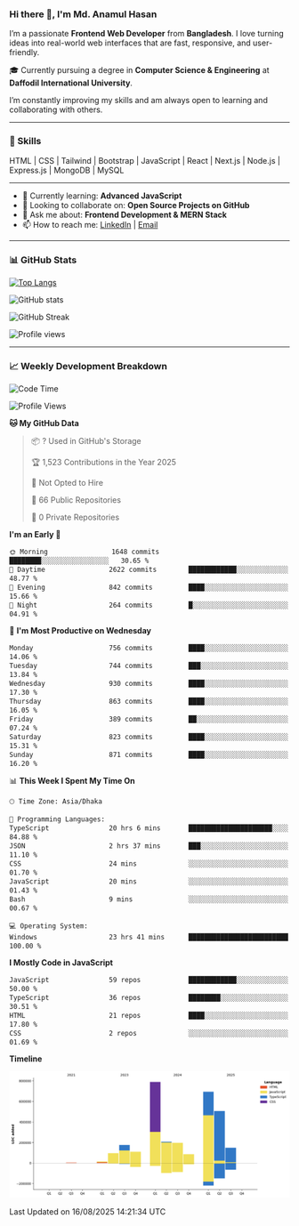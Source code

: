 ### Hi there 👋, I'm Md. Anamul Hasan

I’m a passionate **Frontend Web Developer** from **Bangladesh**. I love turning ideas into real-world web interfaces that are fast, responsive, and user-friendly.

🎓 Currently pursuing a degree in **Computer Science & Engineering** at **Daffodil International University**.

I’m constantly improving my skills and am always open to learning and collaborating with others.

---

### 🚀 Skills
HTML | CSS | Tailwind | Bootstrap | JavaScript | React | Next.js | Node.js | Express.js | MongoDB | MySQL 

---

- 🌱 Currently learning: **Advanced JavaScript**
- 👯 Looking to collaborate on: **Open Source Projects on GitHub**
- 💬 Ask me about: **Frontend Development & MERN Stack**
- 📫 How to reach me: [LinkedIn](https://www.linkedin.com/in/mdanamulhasan201) | [Email](mailto:anamulhasan3625@gmail.com)

---

### 📊 GitHub Stats

[![Top Langs](https://github-readme-stats.vercel.app/api/top-langs/?username=mdanamulhasan201&layout=compact)](https://github.com/anuraghazra/github-readme-stats)

![GitHub stats](https://github-readme-stats.vercel.app/api?username=mdanamulhasan201&show_icons=true&count_private=true&theme=tokyonight)

![GitHub Streak](https://streak-stats.demolab.com?user=mdanamulhasan201&theme=tokyonight)

![Profile views](https://gpvc.arturio.dev/mdanamulhasan201)

---

### 📈 Weekly Development Breakdown

<!--START_SECTION:waka-->
![Code Time](http://img.shields.io/badge/Code%20Time-564%20hrs%2015%20mins-blue)

![Profile Views](http://img.shields.io/badge/Profile%20Views-1-blue)

**🐱 My GitHub Data** 

> 📦 ? Used in GitHub's Storage 
 > 
> 🏆 1,523 Contributions in the Year 2025
 > 
> 🚫 Not Opted to Hire
 > 
> 📜 66 Public Repositories 
 > 
> 🔑 0 Private Repositories 
 > 
**I'm an Early 🐤** 

```text
🌞 Morning                1648 commits        ████████░░░░░░░░░░░░░░░░░   30.65 % 
🌆 Daytime                2622 commits        ████████████░░░░░░░░░░░░░   48.77 % 
🌃 Evening                842 commits         ████░░░░░░░░░░░░░░░░░░░░░   15.66 % 
🌙 Night                  264 commits         █░░░░░░░░░░░░░░░░░░░░░░░░   04.91 % 
```
📅 **I'm Most Productive on Wednesday** 

```text
Monday                   756 commits         ████░░░░░░░░░░░░░░░░░░░░░   14.06 % 
Tuesday                  744 commits         ███░░░░░░░░░░░░░░░░░░░░░░   13.84 % 
Wednesday                930 commits         ████░░░░░░░░░░░░░░░░░░░░░   17.30 % 
Thursday                 863 commits         ████░░░░░░░░░░░░░░░░░░░░░   16.05 % 
Friday                   389 commits         ██░░░░░░░░░░░░░░░░░░░░░░░   07.24 % 
Saturday                 823 commits         ████░░░░░░░░░░░░░░░░░░░░░   15.31 % 
Sunday                   871 commits         ████░░░░░░░░░░░░░░░░░░░░░   16.20 % 
```


📊 **This Week I Spent My Time On** 

```text
🕑︎ Time Zone: Asia/Dhaka

💬 Programming Languages: 
TypeScript               20 hrs 6 mins       █████████████████████░░░░   84.88 % 
JSON                     2 hrs 37 mins       ███░░░░░░░░░░░░░░░░░░░░░░   11.10 % 
CSS                      24 mins             ░░░░░░░░░░░░░░░░░░░░░░░░░   01.70 % 
JavaScript               20 mins             ░░░░░░░░░░░░░░░░░░░░░░░░░   01.43 % 
Bash                     9 mins              ░░░░░░░░░░░░░░░░░░░░░░░░░   00.67 % 

💻 Operating System: 
Windows                  23 hrs 41 mins      █████████████████████████   100.00 % 
```

**I Mostly Code in JavaScript** 

```text
JavaScript               59 repos            ████████████░░░░░░░░░░░░░   50.00 % 
TypeScript               36 repos            ████████░░░░░░░░░░░░░░░░░   30.51 % 
HTML                     21 repos            ████░░░░░░░░░░░░░░░░░░░░░   17.80 % 
CSS                      2 repos             ░░░░░░░░░░░░░░░░░░░░░░░░░   01.69 % 
```



**Timeline**

![Lines of Code chart](https://raw.githubusercontent.com/mdanamulhasan201/mdanamulhasan201/main/assets/bar_graph.png)


 Last Updated on 16/08/2025 14:21:34 UTC
<!--END_SECTION:waka-->
